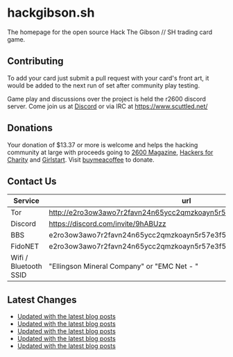 # hackgibson.sh
The homepage for the open source Hack The Gibson // SH trading card game.


## Contributing

To add your card just submit a pull request with your card's front art, it would be added to the next run of set after community play testing.

Game play and discussions over the project is held the r2600 discord server. Come join us at [Discord](https://discord.com/invite/9hABUzz) or via IRC at https://www.scuttled.net/


## Donations

Your donation of $13.37 or more is welcome and helps the hacking community at large with proceeds going to [2600 Magazine](https://2600.com/), [Hackers for Charity](https://hackersforcharity.org) and [Girlstart](https://girlstart.org).  Visit [buymeacoffee](https://www.buymeacoffee.com/hackgibson.sh) to donate.


## Contact Us

Service | url
-|-
Tor | http://e2ro3ow3awo7r2favn24n65ycc2qmzkoayn5r57e3f56nvjwdcgg32ad.onion
Discord | https://discord.com/invite/9hABUzz
BBS | e2ro3ow3awo7r2favn24n65ycc2qmzkoayn5r57e3f56nvjwdcgg32ad.onion:23
FidoNET | e2ro3ow3awo7r2favn24n65ycc2qmzkoayn5r57e3f56nvjwdcgg32ad.onion:24554
Wifi / Bluetooth SSID | "Ellingson Mineral Company" or "EMC Net - <fidonet address>"

## Latest Changes
<!-- BLOG-POST-LIST:START -->
- [Updated with the latest blog posts](https://github.com/DFW2600/hackgibson.sh/commit/9e51bc248fb0f43e1f31b7948ec31202b0171dda)
- [Updated with the latest blog posts](https://github.com/DFW2600/hackgibson.sh/commit/6905fdc268773b93215fac4331fef5fae9412e9d)
- [Updated with the latest blog posts](https://github.com/DFW2600/hackgibson.sh/commit/42b6e5c279484e0112e70d00a762b7b9ce7c1d49)
- [Updated with the latest blog posts](https://github.com/DFW2600/hackgibson.sh/commit/a7d0826ec1d5be34eb917d4884ff540432c1c5b4)
- [Updated with the latest blog posts](https://github.com/DFW2600/hackgibson.sh/commit/2aa0501ae745ed52f1a7dcac2fc52ee644077b69)
<!-- BLOG-POST-LIST:END -->
